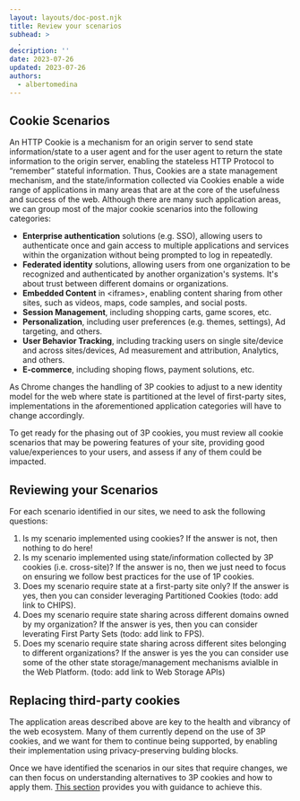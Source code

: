 ```yaml
---
layout: layouts/doc-post.njk
title: Review your scenarios
subhead: >
  .
description: ''
date: 2023-07-26
updated: 2023-07-26
authors:
  - albertomedina
---
```


## Cookie Scenarios

An HTTP Cookie is a mechanism for an origin server to send state information/state to a user agent and for the user agent to return the state information to the origin server, enabling the stateless HTTP Protocol to “remember” stateful information. Thus, Cookies are a state management mechanism, and the state/information collected via Cookies enable a wide range of applications in many areas that are at the core of the usefulness and success of the web. Although there are many such application areas, we can group most of the major cookie scenarios into the following categories:

- **Enterprise authentication** solutions (e.g. SSO), allowing users to authenticate once and gain access to multiple applications and services within the organization without being prompted to log in repeatedly.
- **Federated identity** solutions, allowing users from one organization to be recognized and authenticated by another organization's systems. It's about trust between different domains or organizations.
- **Embedded Content** in \<iframes\>, enabling content sharing from other sites, such as videos, maps, code samples, and social posts.
- **Session Management**, including shopping carts, game scores, etc.
- **Personalization**, including user preferences (e.g. themes, settings), Ad targeting, and others.
- **User Behavior Tracking**, including tracking users on single site/device and across sites/devices, Ad measurement and attribution, Analytics, and others.
- **E-commerce**, including shoping flows, payment solutions, etc.

As Chrome changes the handling of 3P cookies to adjust to a new identity model for the web where state is partitioned at the level of first-party sites, implementations in the aforementioned application categories will have to change accordingly.

To get ready for the phasing out of 3P cookies, you must review all cookie scenarios that may be powering features of your site, providing good value/experiences to your users, and assess if any of them could be impacted.

## Reviewing your Scenarios

For each scenario identified in our sites, we need to ask the following questions:

1. Is my scenario implemented using cookies? If the answer is not, then nothing to do here!
1. Is my scenario implemented using state/information collected by 3P cookies (i.e. cross-site)? If the answer is no, then we just need to focus on ensuring we follow best practices for the use of 1P cookies.
1. Does my scenario require state at a first-party site only? If the answer is yes, then you can consider leveraging Partitioned Cookies (todo: add link to CHIPS).
1. Does my scenario require state sharing across different domains owned by my organization? If the answer is yes, then you can consider leverating First Party Sets (todo: add link to FPS).
1. Does my scenario require state sharing across different sites belonging to different organizations? If the answer is yes the you can consider use some of the other state storage/management mechanisms avialble in the Web Platform. (todo: add link to Web Storage APIs)

## Replacing third-party cookies

The application areas described above are key to the health and vibrancy of the web ecosystem. Many of them currently depend on the use of 3P cookies, and we want for them to continue being supported, by enabling their implementation using privacy-preserving bulding blocks.

Once we have identified the scenarios in our sites that require changes, we can then focus on understanding alternatives to 3P cookies and how to apply them. [This section](/docs/building-blocks/) provides you with guidance to achieve this.
